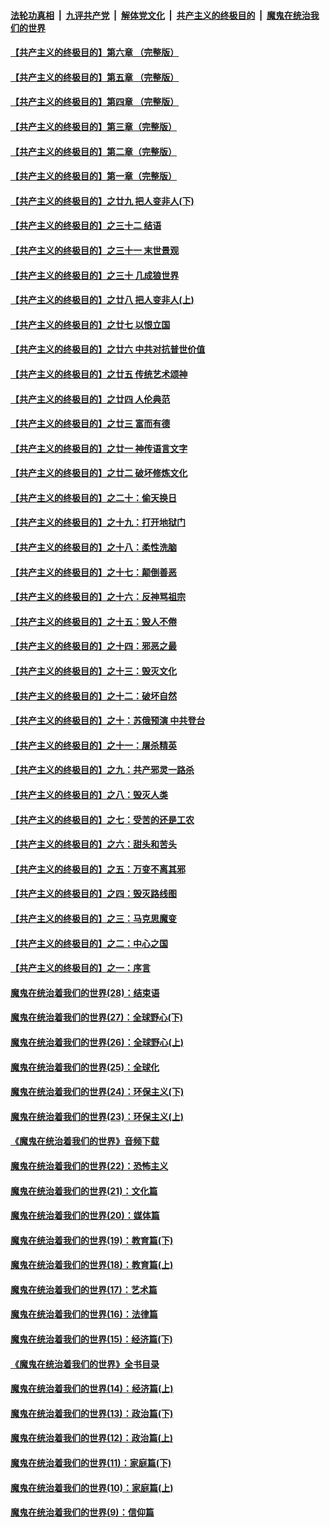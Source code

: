 ####  [法轮功真相](../../../../basic/blob/master/README.md?t=06180702) &nbsp;|&nbsp; [九评共产党](../../../../9ping.md/blob/master/README.md?t=06180702) &nbsp;|&nbsp; [解体党文化](../../../../jtdwh.md/blob/master/README.md?t=06180702)  &nbsp;|&nbsp; [共产主义的终极目的](../../../../gczydzjmd.md/blob/master/README.md?t=06180702) &nbsp;|&nbsp; [魔鬼在统治我们的世界](../../../../mgztzwmdsj.md/blob/master/README.md?t=06180702) 

#### [【共产主义的终极目的】第六章 （完整版）](../pages/nsc422/n11428913.md?t=06180702) 

#### [【共产主义的终极目的】第五章 （完整版）](../pages/nsc422/n11428912.md?t=06180702) 

#### [【共产主义的终极目的】第四章 （完整版）](../pages/nsc422/n11428907.md?t=06180702) 

#### [【共产主义的终极目的】第三章（完整版）](../pages/nsc422/n11428848.md?t=06180702) 

#### [【共产主义的终极目的】第二章（完整版）](../pages/nsc422/n11428831.md?t=06180702) 

#### [【共产主义的终极目的】第一章（完整版）](../pages/nsc422/n11417651.md?t=06180702) 

#### [【共产主义的终极目的】之廿九 把人变非人(下)](../pages/nsc422/n11344140.md?t=06180702) 

#### [【共产主义的终极目的】之三十二 结语](../pages/nsc422/n11360535.md?t=06180702) 

#### [【共产主义的终极目的】之三十一 末世景观](../pages/nsc422/n11351129.md?t=06180702) 

#### [【共产主义的终极目的】之三十 几成狼世界](../pages/nsc422/n11348280.md?t=06180702) 

#### [【共产主义的终极目的】之廿八 把人变非人(上)](../pages/nsc422/n11340492.md?t=06180702) 

#### [【共产主义的终极目的】之廿七 以恨立国](../pages/nsc422/n11336944.md?t=06180702) 

#### [【共产主义的终极目的】之廿六 中共对抗普世价值](../pages/nsc422/n11324785.md?t=06180702) 

#### [【共产主义的终极目的】之廿五 传统艺术颂神](../pages/nsc422/n11296396.md?t=06180702) 

#### [【共产主义的终极目的】之廿四 人伦典范](../pages/nsc422/n11296397.md?t=06180702) 

#### [【共产主义的终极目的】之廿三 富而有德](../pages/nsc422/n11283598.md?t=06180702) 

#### [【共产主义的终极目的】之廿一 神传语言文字](../pages/nsc422/n11263265.md?t=06180702) 

#### [【共产主义的终极目的】之廿二 破坏修炼文化](../pages/nsc422/n11245728.md?t=06180702) 

#### [【共产主义的终极目的】之二十：偷天换日](../pages/nsc422/n11238846.md?t=06180702) 

#### [【共产主义的终极目的】之十九：打开地狱门](../pages/nsc422/n11206376.md?t=06180702) 

#### [【共产主义的终极目的】之十八：柔性洗脑](../pages/nsc422/n11199994.md?t=06180702) 

#### [【共产主义的终极目的】之十七：颠倒善恶](../pages/nsc422/n11179782.md?t=06180702) 

#### [【共产主义的终极目的】之十六：反神骂祖宗](../pages/nsc422/n11166798.md?t=06180702) 

#### [【共产主义的终极目的】之十五：毁人不倦](../pages/nsc422/n11166792.md?t=06180702) 

#### [【共产主义的终极目的】之十四：邪恶之最](../pages/nsc422/n11150249.md?t=06180702) 

#### [【共产主义的终极目的】之十三：毁灭文化](../pages/nsc422/n11135227.md?t=06180702) 

#### [【共产主义的终极目的】之十二：破坏自然](../pages/nsc422/n11135214.md?t=06180702) 

#### [【共产主义的终极目的】之十：苏俄预演 中共登台](../pages/nsc422/n11118424.md?t=06180702) 

#### [【共产主义的终极目的】之十一：屠杀精英](../pages/nsc422/n11118442.md?t=06180702) 

#### [【共产主义的终极目的】之九：共产邪灵一路杀](../pages/nsc422/n11114139.md?t=06180702) 

#### [【共产主义的终极目的】之八：毁灭人类](../pages/nsc422/n11108503.md?t=06180702) 

#### [【共产主义的终极目的】之七：受苦的还是工农](../pages/nsc422/n11101809.md?t=06180702) 

#### [【共产主义的终极目的】之六：甜头和苦头](../pages/nsc422/n11096971.md?t=06180702) 

#### [【共产主义的终极目的】之五：万变不离其邪](../pages/nsc422/n11091285.md?t=06180702) 

#### [【共产主义的终极目的】之四：毁灭路线图](../pages/nsc422/n11086284.md?t=06180702) 

#### [【共产主义的终极目的】之三：马克思魔变](../pages/nsc422/n11061941.md?t=06180702) 

#### [【共产主义的终极目的】之二：中心之国](../pages/nsc422/n11047728.md?t=06180702) 

#### [【共产主义的终极目的】之一：序言](../pages/nsc422/n11086077.md?t=06180702) 

#### [魔鬼在统治着我们的世界(28)：结束语](../pages/nsc422/n10936246.md?t=06180702) 

#### [魔鬼在统治着我们的世界(27)：全球野心(下)](../pages/nsc422/n10928319.md?t=06180702) 

#### [魔鬼在统治着我们的世界(26)：全球野心(上)](../pages/nsc422/n10900318.md?t=06180702) 

#### [魔鬼在统治着我们的世界(25)：全球化](../pages/nsc422/n10788205.md?t=06180702) 

#### [魔鬼在统治着我们的世界(24)：环保主义(下)](../pages/nsc422/n10695307.md?t=06180702) 

#### [魔鬼在统治着我们的世界(23)：环保主义(上)](../pages/nsc422/n10688613.md?t=06180702) 

#### [《魔鬼在统治着我们的世界》音频下载](../pages/nsc422/n10635553.md?t=06180702) 

#### [魔鬼在统治着我们的世界(22)：恐怖主义](../pages/nsc422/n10614727.md?t=06180702) 

#### [魔鬼在统治着我们的世界(21)：文化篇](../pages/nsc422/n10597706.md?t=06180702) 

#### [魔鬼在统治着我们的世界(20)：媒体篇](../pages/nsc422/n10586579.md?t=06180702) 

#### [魔鬼在统治着我们的世界(19)：教育篇(下)](../pages/nsc422/n10564808.md?t=06180702) 

#### [魔鬼在统治着我们的世界(18)：教育篇(上)](../pages/nsc422/n10526970.md?t=06180702) 

#### [魔鬼在统治着我们的世界(17)：艺术篇](../pages/nsc422/n10499093.md?t=06180702) 

#### [魔鬼在统治着我们的世界(16)：法律篇](../pages/nsc422/n10485969.md?t=06180702) 

#### [魔鬼在统治着我们的世界(15)：经济篇(下)](../pages/nsc422/n10469975.md?t=06180702) 

#### [《魔鬼在统治着我们的世界》全书目录](../pages/nsc422/n10464261.md?t=06180702) 

#### [魔鬼在统治着我们的世界(14)：经济篇(上)](../pages/nsc422/n10457370.md?t=06180702) 

#### [魔鬼在统治着我们的世界(13)：政治篇(下)](../pages/nsc422/n10448270.md?t=06180702) 

#### [魔鬼在统治着我们的世界(12)：政治篇(上)](../pages/nsc422/n10444576.md?t=06180702) 

#### [魔鬼在统治着我们的世界(11)：家庭篇(下)](../pages/nsc422/n10440961.md?t=06180702) 

#### [魔鬼在统治着我们的世界(10)：家庭篇(上)](../pages/nsc422/n10435448.md?t=06180702) 

#### [魔鬼在统治着我们的世界(9)：信仰篇](../pages/nsc422/n10432159.md?t=06180702) 

